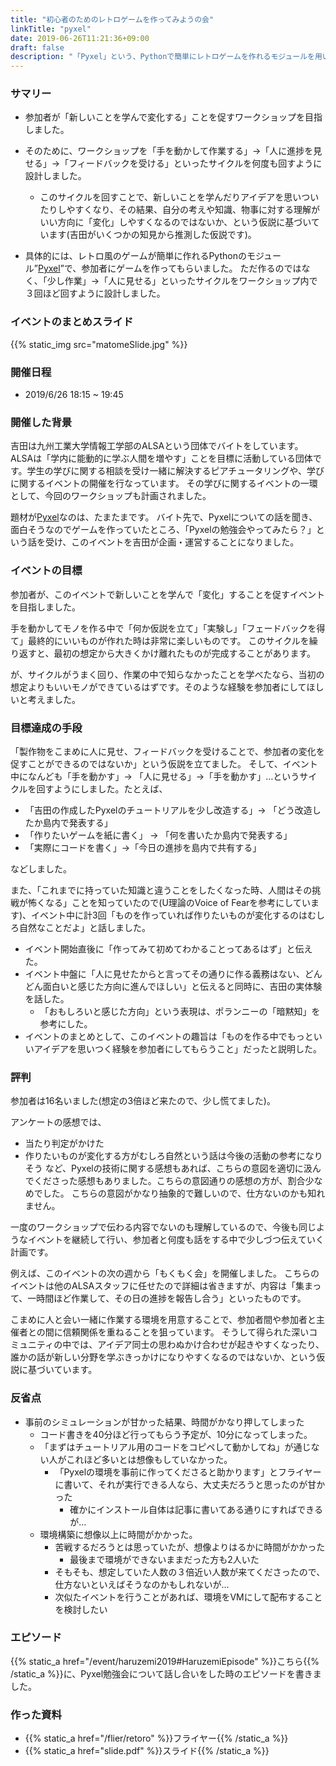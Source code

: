 ```yaml
---
title: "初心者のためのレトロゲームを作ってみようの会"
linkTitle: "pyxel"
date: 2019-06-26T11:21:36+09:00
draft: false
description: "「Pyxel」という、Pythonで簡単にレトロゲームを作れるモジュールを用いてゲームを作ってみる会を行いました。何かを学ぶには「自分が変化する」ことを勘定に入れないと何も得るものはない、と伝えるようにしました。"
---
```


### サマリー
- 参加者が「新しいことを学んで変化する」ことを促すワークショップを目指しました。
- そのために、ワークショップを「手を動かして作業する」→「人に進捗を見せる」→「フィードバックを受ける」といったサイクルを何度も回すように設計しました。
  - このサイクルを回すことで、新しいことを学んだりアイデアを思いついたりしやすくなり、その結果、自分の考えや知識、物事に対する理解がいい方向に「変化」しやすくなるのではないか、という仮説に基づいています(吉田がいくつかの知見から推測した仮説です)。

- 具体的には、レトロ風のゲームが簡単に作れるPythonのモジュール”<a href="https://github.com/kitao/pyxel/blob/master/README.ja.md">Pyxel</a>”で、参加者にゲームを作ってもらいました。
ただ作るのではなく、「少し作業」→「人に見せる」といったサイクルをワークショップ内で３回ほど回すように設計しました。

### イベントのまとめスライド
{{% static_img src="matomeSlide.jpg" %}}

### 開催日程
- 2019/6/26 18:15 ~ 19:45

### 開催した背景
吉田は九州工業大学情報工学部のALSAという団体でバイトをしています。
ALSAは「学内に能動的に学ぶ人間を増やす」ことを目標に活動している団体です。学生の学びに関する相談を受け一緒に解決するピアチュータリングや、学びに関するイベントの開催を行なっています。
その学びに関するイベントの一環として、今回のワークショップも計画されました。

題材が<a href="https://github.com/kitao/pyxel/blob/master/README.ja.md">Pyxel</a>なのは、たまたまです。
バイト先で、Pyxelについての話を聞き、面白そうなのでゲームを作っていたところ、「Pyxelの勉強会やってみたら？」という話を受け、このイベントを吉田が企画・運営することになりました。

### イベントの目標
参加者が、このイベントで新しいことを学んで「変化」することを促すイベントを目指しました。

手を動かしてモノを作る中で「何か仮説を立て」「実験し」「フェードバックを得て」最終的にいいものが作れた時は非常に楽しいものです。
このサイクルを繰り返すと、最初の想定から大きくかけ離れたものが完成することがあります。

が、サイクルがうまく回り、作業の中で知らなかったことを学べたなら、当初の想定よりもいいモノができているはずです。そのような経験を参加者にしてほしいと考えました。

### 目標達成の手段
「製作物をこまめに人に見せ、フィードバックを受けることで、参加者の変化を促すことができるのではないか」という仮説を立てました。
そして、イベント中になんども「手を動かす」→ 「人に見せる」→「手を動かす」…というサイクルを回すようにしました。たとえば、

- 「吉田の作成したPyxelのチュートリアルを少し改造する」→ 「どう改造したか島内で発表する」
- 「作りたいゲームを紙に書く」 → 「何を書いたか島内で発表する」
- 「実際にコードを書く」→「今日の進捗を島内で共有する」

などしました。

また、「これまでに持っていた知識と違うことをしたくなった時、人間はその挑戦が怖くなる」ことを知っていたので(U理論のVoice of Fearを参考にしています)、イベント中に計3回「ものを作っていれば作りたいものが変化するのはむしろ自然なことだよ」と話しました。

- イベント開始直後に「作ってみて初めてわかることってあるはず」と伝えた。
- イベント中盤に「人に見せたからと言ってその通りに作る義務はない、どんどん面白いと感じた方向に進んでほしい」と伝えると同時に、吉田の実体験を話した。
    - 「おもしろいと感じた方向」という表現は、ポランニーの「暗黙知」を参考にした。
- イベントのまとめとして、このイベントの趣旨は「ものを作る中でもっといいアイデアを思いつく経験を参加者にしてもらうこと」だったと説明した。


### 評判
参加者は16名いました(想定の3倍ほど来たので、少し慌てました)。

アンケートの感想では、
- 当たり判定がかけた
- 作りたいものが変化する方がむしろ自然という話は今後の活動の参考になりそう
など、Pyxelの技術に関する感想もあれば、こちらの意図を適切に汲んでくださった感想もありました。こちらの意図通りの感想の方が、割合少なめでした。
こちらの意図がかなり抽象的で難しいので、仕方ないのかも知れません。

一度のワークショップで伝わる内容でないのも理解しているので、今後も同じようなイベントを継続して行い、参加者と何度も話をする中で少しづつ伝えていく計画です。

例えば、このイベントの次の週から「もくもく会」を開催しました。
こちらのイベントは他のALSAスタッフに任せたので詳細は省きますが、内容は「集まって、一時間ほど作業して、その日の進捗を報告し合う」といったものです。

こまめに人と会い一緒に作業する環境を用意することで、参加者間や参加者と主催者との間に信頼関係を重ねることを狙っています。
そうして得られた深いコミュニティの中では、アイデア同士の思わぬかけ合わせが起きやすくなったり、誰かの話が新しい分野を学ぶきっかけになりやすくなるのではないか、という仮説に基づいています。


### 反省点
- 事前のシミュレーションが甘かった結果、時間がかなり押してしまった
  - コード書きを40分ほど行ってもらう予定が、10分になってしまった。
  - 「まずはチュートリアル用のコードをコピペして動かしてね」が通じない人がこれほど多いとは想像もしていなかった。
    - 「Pyxelの環境を事前に作ってくださると助かります」とフライヤーに書いて、それが実行できる人なら、大丈夫だろうと思ったのが甘かった
      - 確かにインストール自体は記事に書いてある通りにすればできるが…
  - 環境構築に想像以上に時間がかかった。
    - 苦戦するだろうとは思っていたが、想像よりはるかに時間がかかった
      - 最後まで環境ができないままだった方も2人いた
    - そもそも、想定していた人数の３倍近い人数が来てくださったので、仕方ないといえばそうなのかもしれないが…
    - 次似たイベントを行うことがあれば、環境をVMにして配布することを検討したい

### エピソード
{{% static_a href="/event/haruzemi2019#HaruzemiEpisode" %}}こちら{{% /static_a %}}に、Pyxel勉強会について話し合いをした時のエピソードを書きました。

### 作った資料
- {{% static_a href="/flier/retoro" %}}フライヤー{{% /static_a %}}
- {{% static_a href="slide.pdf" %}}スライド{{% /static_a %}}
